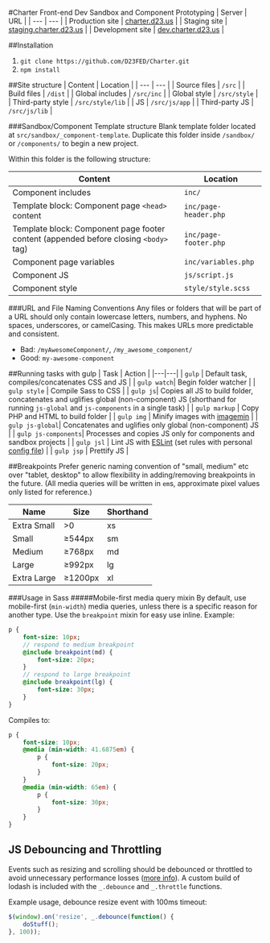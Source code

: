 #Charter Front-end Dev Sandbox and Component Prototyping
| Server           | URL                                                      |
| ---              | ---                                                      |
| Production site  | [charter.d23.us](http://charter.d23.us/)                 |
| Staging site     | [staging.charter.d23.us](http://staging.charter.d23.us/) |
| Development site | [dev.charter.d23.us](http://dev.charter.d23.us/)         |

##Installation

1. `git clone https://github.com/D23FED/Charter.git`
2. `npm install`

##Site structure
| Content           | Location         |
| ---               | ---              |
| Source files      | `/src`           |
| Build files       | `/dist`          |
| Global includes   | `/src/inc`       |
| Global style      | `/src/style`     |
| Third-party style | `/src/style/lib` |
| JS                | `/src/js/app`    |
| Third-party JS    | `/src/js/lib`    |



###Sandbox/Component Template structure
Blank template folder located at `src/sandbox/_component-template`. Duplicate this folder inside `/sandbox/` or `/components/` to begin a new project.

Within this folder is the following structure:

| Content           | Location     |
| ---               | ---          |
| Component includes      | `inc/`       |
| Template block: Component page `<head>` content       | `inc/page-header.php`      |
| Template block: Component page footer content (appended before closing `<body>` tag)   | `inc/page-footer.php`       |
| Component page variables      | `inc/variables.php`     |
| Component JS | `js/script.js` |
| Component style                | `style/style.scss`    |

###URL and File Naming Conventions
Any files or folders that will be part of a URL should only contain lowercase letters, numbers, and hyphens. No spaces, underscores, or camelCasing. This makes URLs more predictable and consistent.

* Bad: `/myAwesomeComponent/`, `/my_awesome_component/`
* Good: `my-awesome-component`

##Running tasks with gulp
| Task | Action  |
|---|---|
| `gulp`  |  Default task, compiles/concatenates CSS and JS |
| `gulp watch`|  Begin folder watcher |
| `gulp style` | Compile Sass to CSS |
| `gulp js`| Copies all JS to build folder, concatenates and uglifies global (non-component) JS (shorthand for running `js-global` and `js-components` in a single task) |
| `gulp markup` | Copy PHP and HTML to build folder |
| `gulp img` | Minify images with [imagemin](https://github.com/imagemin/imagemin) |
| `gulp js-global`| Concatenates and uglifies only global (non-component) JS |
| `gulp js-components`| Processes and copies JS only for components and sandbox projects |
| `gulp jsl` | Lint JS with [ESLint](http://eslint.org/) (set rules with personal [config file](http://eslint.org/docs/user-guide/configuring#using-configuration-files)) |
| `gulp jsp` | Prettify JS |

##Breakpoints
Prefer generic naming convention of "small, medium" etc over "tablet, desktop" to allow flexibility in adding/removing breakpoints in the future.
(All media queries will be written in `em`s, approximate pixel values only listed for reference.)

| Name        | Size    | Shorthand |
| ---         | ---     | ---       |
| Extra Small | >0      | xs        |
| Small       | ≥544px  | sm        |
| Medium      | ≥768px  | md        |
| Large       | ≥992px  | lg        |
| Extra Large | ≥1200px | xl        |

###Usage in Sass
#####Mobile-first media query mixin
By default, use mobile-first (`min-width`) media queries, unless there is a specific reason for another type.
Use the `breakpoint` mixin for easy use inline. Example:

```Sass
p {
	font-size: 10px;
	// respond to medium breakpoint
	@include breakpoint(md) {
		font-size: 20px;
	}
	// respond to large breakpoint
	@include breakpoint(lg) {
		font-size: 30px;
	}
}
```

Compiles to:

```css
p {
	font-size: 10px;
	@media (min-width: 41.6875em) {
		p {
			font-size: 20px;
		}
	}
	@media (min-width: 65em) {
		p {
			font-size: 30px;
		}
	}
}
```

## JS Debouncing and Throttling
Events such as resizing and scrolling should be debounced or throttled to avoid unnecessary performance losses ([more info](https://css-tricks.com/the-difference-between-throttling-and-debouncing/)). A custom build of lodash is included with the `_.debounce` and `_.throttle` functions.

Example usage, debounce resize event with 100ms timeout:

```js
$(window).on('resize', _.debounce(function() {
	doStuff();
}, 100));
```
